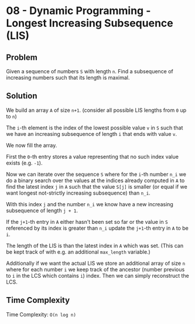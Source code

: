 # 08 - Dynamic Programming - Longest Increasing Subsequence (LIS)

## Problem
Given a sequence of numbers `S` with length `n`. Find a subsequence of increasing numbers such that its length is maximal.

## Solution
We build an array `A` of size `n+1`. (consider all possible LIS lengths from `0` up to `n`)

The `i`-th element is the index of the lowest possible value `v` in `S` such that we have an increasing subsequence of length `i`
that ends with value `v`.

We now fill the array.

First the `0`-th entry stores a value representing that no such index value exists (e.g. `-1`).

Now we can iterate over the sequence `S` where for the `i`-th number `n_i` we do a binary search over the values at the indices already computed in `A`
to find the latest index `j` in `A` such that the value `S[j]` is smaller (or equal if we want longest not-strictly increasing subsequence) than
`n_i`.

With this index `j` and the number `n_i` we know have a new increasing subsequence of length `j + 1`.

If the `j+1`-th entry in `A` either hasn't been set so far or the value in `S` referenced by its index is greater than `n_i` update the `j+1`-th entry in `A` to be `i`.

The length of the LIS is than the latest index in `A` which was set. (This can be kept track of with e.g. an additional `max_length` variable.)

Additionally if we want the actual LIS we store an additional array of size `n` where for each number `i` we keep track of the ancestor (number previous to `i` in the LCS which contains `i`) index. Then we can simply reconstruct the LCS.

## Time Complexity
Time Complexity: `O(n log n)`